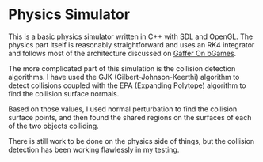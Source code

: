 
# Physics Simulator

This is a basic physics simulator written in C++ with SDL and OpenGL.
The physics part itself is reasonably straightforward and uses an RK4 integrator
and follows most of the architecture discussed on [Gaffer On bGames](http://gafferongames.com/game-physics/integration-basics/).

The more complicated part of this simulation is the collision detection algorithms.
I have used the GJK (Gilbert-Johnson-Keerthi) algorithm to detect collisions coupled with the
EPA (Expanding Polytope) algorithm to find the collision surface normals.

Based on those values, I used normal perturbation to find the collision surface points,
and then found the shared regions on the surfaces of each of the two objects colliding.

There is still work to be done on the physics side of things, but the collision detection
has been working flawlessly in my testing.
